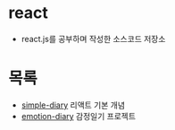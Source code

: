 # react
- react.js를 공부하며 작성한 소스코드 저장소
# 목록
- [simple-diary](https://github.com/Ray901104/react/tree/main/simple-diary) 리액트 기본 개념
- [emotion-diary](https://github.com/Ray901104/react/tree/main/emotion-diary) 감정일기 프로젝트
